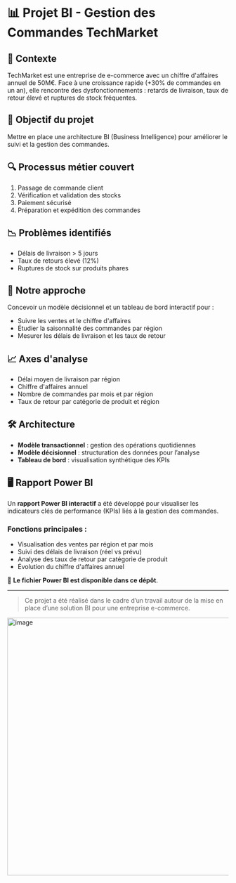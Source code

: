 # 📊 Projet BI - Gestion des Commandes TechMarket

## 🏢 Contexte
TechMarket est une entreprise de e-commerce avec un chiffre d'affaires annuel de 50M€. Face à une croissance rapide (+30% de commandes en un an), elle rencontre des dysfonctionnements : retards de livraison, taux de retour élevé et ruptures de stock fréquentes.

## 🎯 Objectif du projet
Mettre en place une architecture BI (Business Intelligence) pour améliorer le suivi et la gestion des commandes.

## 🔍 Processus métier couvert
1. Passage de commande client  
2. Vérification et validation des stocks  
3. Paiement sécurisé  
4. Préparation et expédition des commandes

## 📉 Problèmes identifiés
- Délais de livraison > 5 jours  
- Taux de retours élevé (12%)  
- Ruptures de stock sur produits phares

## 🧠 Notre approche
Concevoir un modèle décisionnel et un tableau de bord interactif pour :
- Suivre les ventes et le chiffre d'affaires
- Étudier la saisonnalité des commandes par région
- Mesurer les délais de livraison et les taux de retour

## 📈 Axes d'analyse
- Délai moyen de livraison par région
- Chiffre d'affaires annuel
- Nombre de commandes par mois et par région
- Taux de retour par catégorie de produit et région

## 🛠 Architecture
- **Modèle transactionnel** : gestion des opérations quotidiennes  
- **Modèle décisionnel** : structuration des données pour l’analyse  
- **Tableau de bord** : visualisation synthétique des KPIs

## 🖥 Rapport Power BI
Un **rapport Power BI interactif** a été développé pour visualiser les indicateurs clés de performance (KPIs) liés à la gestion des commandes.

### Fonctions principales :
- Visualisation des ventes par région et par mois  
- Suivi des délais de livraison (réel vs prévu)  
- Analyse des taux de retour par catégorie de produit  
- Évolution du chiffre d'affaires annuel  

📂 **Le fichier Power BI est disponible dans ce dépôt**.

---

> Ce projet a été réalisé dans le cadre d’un travail  autour de la mise en place d’une solution BI pour une entreprise e-commerce.
<img width="587" alt="image" src="https://github.com/user-attachments/assets/5b53e7f7-4c2e-48b3-8177-627cdab7a7bf" />

